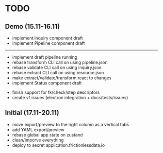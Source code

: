 # TODO

## Demo (15.11-16.11)

+ implement Inquiry component draft
+ implement Pipeline component draft
---
+ implement draft pipeline running
+ rebase transform CLI call on using pipeline.json
+ rebase validate CLI call on using inquiry.json
+ rebase extract CLI call on using resource.json
+ make extract/validate/transform react to changes
+ implement Status component draft
- finish support for fk/check/step descriptors
- create v1 issues (electron integration + docs/tests/issues)

## Initial (17.11-20.11)

- move export/preview to the right column as a vertical tabs
- add YAML export/preview
- rebase global app state on zustand
- clean/imporve everything
- deploy to secret application.frictionlessdata.io
